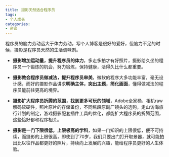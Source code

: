 ```yaml
---
title: 摄影天然适合程序员
tags:
- 个人成长
categories:
- 杂谈
---
```



程序员的脑力劳动远大于体力劳动，写个人博客是很好的爱好，但脑力不足的时候，摄影是程序员天然的生活调味剂。

- **摄影增加运动量，提升程序员的体力**，多走多拍才有好照片，摄影给久坐的程序员一个锻炼的机会，努力锻炼，保持健康，活得久比什么都重要。

- **摄影教会程序员做减法，提升程序员审美**，微软的程序大多功能丰富，毫无设计感，而好的摄影作品讲求**明确主体，突出主题，简化画面**，懂得做减法的程序员能前往更高的境界。

- **摄影扩大程序员折腾的范围，找到更多可玩的领域**，Adobe全家桶，相机raw解码软硬件，照片原片的存储备份，不同焦段原副厂镜头的选购，走山访海旅行计划的制定，游戏摄影配套插件工具的优化，都能扩大程序员的折腾范围，这些恰好都和程序相关。

- **摄影是一门下限很低，上限极高的学科**，如果一门知识的上限很低，便不可持续，而摄影的上限很高，即使到了70岁，我们只要出门打开取景器，就可能拍出比以往作品都更好的照片，持续向上发展的兴趣，能给程序员更好的人生体验。


